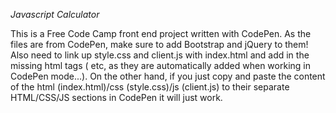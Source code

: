 *Javascript Calculator*

This is a Free Code Camp front end project written with CodePen. As the files are from CodePen, make sure to add Bootstrap and jQuery to them! Also need to link up style.css and client.js with index.html and add in the missing html tags (<head><body> etc, as they are automatically added when working in CodePen mode...). On the other hand, if you just copy and paste the content of the html (index.html)/css (style.css)/js (client.js) to their separate HTML/CSS/JS sections in CodePen it will just work.
